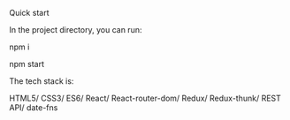  Quick start

In the project directory, you can run:

npm i

npm start

The tech stack is:

HTML5/
CSS3/ 
ES6/ 
React/ 
React-router-dom/ 
Redux/
Redux-thunk/ 
REST API/ 
date-fns

